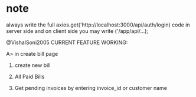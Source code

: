 # note

always write the full axios.get('http://localhost:3000/api/auth/login) code in server side
and on client side you may write ('/app/api/...);

@VishalSoni2005
CURRENT FEATURE WORKING: 

A> in create bill page

  1. create new bill

  2. All Paid Bills
  
  3. Get pending invoices by entering invoice_id or customer name 

